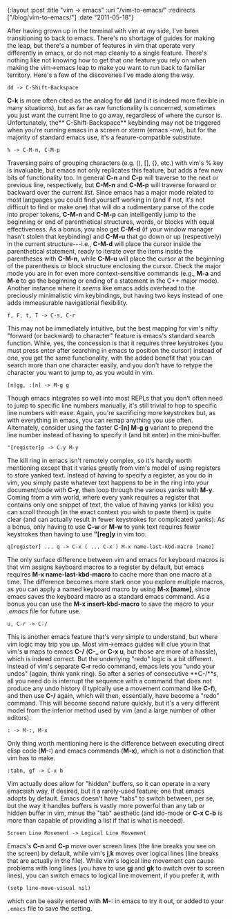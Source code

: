 {:layout :post
 :title "vim -> emacs"
 :uri "/vim-to-emacs/"
 :redirects ["/blog/vim-to-emacs/"]
 :date "2011-05-18"}

After having grown up in the terminal with vim at my side, I've been transitioning to back to emacs. There's no shortage of guides for making the leap, but there's a number of features in vim that operate very differently in emacs, or do not map cleanly to a single feature. There's nothing like not knowing how to get that *one* feature you rely on when making the vim-&gt;emacs leap to make you want to run back to familiar territory. Here's a few of the discoveries I've made along the way.

    dd -> C-Shift-Backspace

**C-k** is more often cited as the analog for **dd** (and it is indeed more flexible in many situations), but as far as raw functionality is concerned, sometimes you just want the current line to go away, regardless of where the cursor is. Unfortunately, the** C-Shift-Backspace** keybinding may not be triggered when you're running emacs in a screen or xterm (emacs -nw), but for the majority of standard emacs use, it's a feature-compatible substitute.

    % -> C-M-n, C-M-p

Traversing pairs of grouping characters (e.g. (), \[\], {}, etc.) with vim's % key is invaluable, but emacs not only replicates this feature, but adds a few new bits of functionality too. In general **C-n** and **C-p** will traverse to the next or previous line, respectively, but **C-M-n** and **C-M-p** will traverse forward or backward over the current *list*. Since emacs has a major mode related to most languages you could find yourself working in (and if not, it's not difficult to find or make one) that will do a rudimentary parse of the code into proper tokens, **C-M-n** and **C-M-p** can intelligently jump to the beginning or end of parenthetical structures, words, or blocks with equal effectiveness. As a bonus, you also get **C-M-d** (if your window manager hasn't stolen that keybinding) and **C-M-u** that go down or up (respectively) in the current structure---i.e., **C-M-d** will place the cursor inside the parenthetical statement, ready to iterate over the items inside the parentheses with **C-M-n**, while **C-M-u** will place the cursor at the beginning of the parenthesis or block structure enclosing the cursor. Check the major mode you are in for even more context-sensitive commands (e.g., **M-a** and **M-e** to go the beginning or ending of a statement in the C++ major mode). Another instance where it *seems* like emacs adds overhead to the preciously minimalistic vim keybindings, but having two keys instead of one adds immeasurable navigational flexibility.

    f, F, t, T -> C-s, C-r

This may not be immediately intuitive, but the best mapping for vim's nifty "forward (or backward) to character" feature is emacs's standard search function. While, yes, the concession is that it requires three keystrokes (you must press enter after searching in emacs to position the cursor) instead of one, you get the same functionality, with the added benefit that you can search more than one character easily, and you don't have to retype the character you want to jump to, as you would in vim.

    [n]gg, :[n] -> M-g g

Though emacs integrates so well into most REPLs that you don't often need to jump to specific line numbers manually, it's still trivial to hop to specific line numbers with ease. Again, you're sacrificing more keystrokes but, as with everything in emacs, you can remap anything you use often. Alternately, consider using the faster **C-\[n\] M-g g** variant to prepend the line number instead of having to specify it (and hit enter) in the mini-buffer.

    "[register]p -> C-y M-y

The kill ring in emacs isn't remotely complex, so it's hardly worth mentioning except that it varies greatly from vim's model of using registers to store yanked text. Instead of having to specify a register, as you do in vim, you simply paste whatever text happens to be in the ring into your document/code with **C-y**, then loop through the various yanks with **M-y**. Coming from a vim world, where every yank requires a register that contains only one snippet of text, the value of having yanks (or kills) you can scroll through (in the exact context you wish to paste them) is quite clear (and can actually result in fewer keystrokes for complicated yanks). As a bonus, only having to use **C-w** or **M-w** to yank text requires fewer keystrokes than having to use **"\[reg\]y** in vim too.

    q[register] ... q -> C-x ( ... C-x ) M-x name-last-kbd-macro [name]

The only surface difference between vim and emacs for keyboard macros is that vim assigns keyboard macros to a register by default, but emacs requires **M-x name-last-kbd-macro** to cache more than one macro at a time. The difference becomes more stark once you explore multiple macros, as you can apply a named keyboard macro by using **M-x \[name\]**, since emacs saves the keyboard macro as a standard emacs command. As a bonus you can use the **M-x insert-kbd-macro** to save the macro to your *.emacs* file for future use.

    u, C-r -> C-/

This is another emacs feature that's very simple to understand, but where vim logic may trip you up. Most vim-&gt;emacs guides will clue you in that vim's **u** maps to emacs **C-/** (**C-_** or **C-x u**, but those are more of a hassle), which is indeed correct. But the underlying "redo" logic is a bit different. Instead of vim's separate **C-r** redo command, emacs lets you "undo your undos" (again, think yank ring). So after a series of consecutive **C-/**s, all you need do is interrupt the sequence with a command that does not produce any undo history (I typically use a movement command like **C-f**), and then use **C-/** again, which will then, essentially, have become a "redo" command. This will become second nature quickly, but it's a very different model from the inferior method used by vim (and a large number of other editors).

    : -> M-:, M-x

Only thing worth mentioning here is the difference between executing direct elisp code (**M-:**) and emacs commands (**M-x**), which is not a distinction that vim has to make.

    :tabn, gf -> C-x b

Vim actually does allow for "hidden" buffers, so it can operate in a very emacsish way, if desired, but it a rarely-used feature; one that emacs adopts by default. Emacs doesn't have "tabs" to switch between, per se, but the way it handles buffers is vastly more powerful than any tab or hidden buffer in vim, minus the "tab" aesthetic (and ido-mode or **C-x C-b** is more than capable of providing a list if that is what is needed).

    Screen Line Movement -> Logical Line Movement

Emacs's **C-n** and **C-p** move over screen lines (the line breaks you see on the screen) by default, while vim's **j**,**k** moves over logical lines (line breaks that are actually in the file). While vim's logical line movement can cause problems with long lines (you have to use **gj** and **gk** to switch over to screen lines), you can switch emacs to logical line movement, if you prefer it, with


    (setp line-move-visual nil)

which can be easily entered with **M-:** in emacs to try it out, or added to your `.emacs` file to save the setting.
